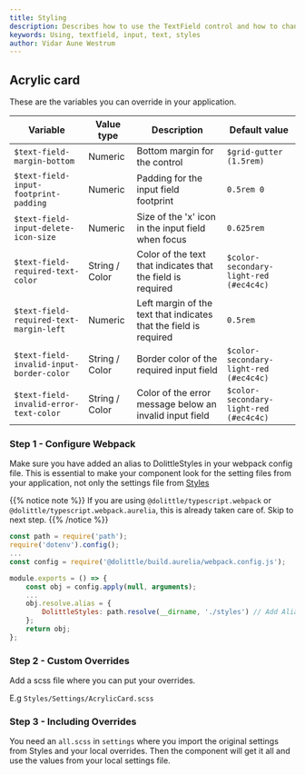 ```yaml
---
title: Styling
description: Describes how to use the TextField control and how to change the styles
keywords: Using, textfield, input, text, styles
author: Vidar Aune Westrum
---
```


## Acrylic card

These are the variables you can override in your application.

| Variable                                 | Value type     | Description                                                       | Default value                          |
| ---------------------------------------- | -------------- | ----------------------------------------------------------------- | -------------------------------------- |
| `$text-field-margin-bottom`              | Numeric        | Bottom margin for the control                                     | `$grid-gutter (1.5rem)`                |
| `$text-field-input-footprint-padding`    | Numeric        | Padding for the input field footprint                             | `0.5rem 0`                             |
| `$text-field-input-delete-icon-size`     | Numeric        | Size of the 'x' icon in the input field when focus                | `0.625rem`                             |
| `$text-field-required-text-color`        | String / Color | Color of the text that indicates that the field is required       | `$color-secondary-light-red (#ec4c4c)` |
| `$text-field-required-text-margin-left`  | Numeric        | Left margin of the text that indicates that the field is required | `0.5rem`                               |
| `$text-field-invalid-input-border-color` | String / Color | Border color of the required input field                          | `$color-secondary-light-red (#ec4c4c)` |
| `$text-field-invalid-error-text-color`   | String / Color | Color of the error message below an invalid input field           | `$color-secondary-light-red (#ec4c4c)` |

### Step 1 - Configure Webpack

Make sure you have added an alias to DolittleStyles in your webpack config file. This is essential to make your component look for the setting files from your application, not only the settings file from [Styles](/interaction/styles/)

{{% notice note %}}
If you are using `@dolittle/typescript.webpack` or `@dolittle/typescript.webpack.aurelia`, this is already taken care of. Skip to next step.
{{% /notice %}}

```js
const path = require('path');
require('dotenv').config();
...
const config = require('@dolittle/build.aurelia/webpack.config.js');

module.exports = () => {
    const obj = config.apply(null, arguments);
    ...
    obj.resolve.alias = {
        DolittleStyles: path.resolve(__dirname, './styles') // Add Alias to Webconfig
    };
    return obj;
};
```

### Step 2 - Custom Overrides

Add a scss file where you can put your overrides.

E.g `Styles/Settings/AcrylicCard.scss`

### Step 3 - Including Overrides

You need an `all.scss` in `settings` where you import the original settings from Styles and your local overrides. Then the component will get it all and use the values from your local settings file.
